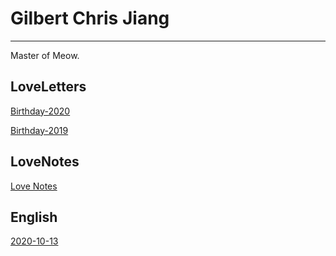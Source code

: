 # Gilbert Chris Jiang
___
Master of Meow.

## LoveLetters

[Birthday-2020](_posts/loveLetter/2020-2-5-loveLetter.md)

[Birthday-2019](_posts/loveLetter/2019-2-5-loveLetter.md)

## LoveNotes

[Love Notes](_posts/together/2020-2-13-together.md)

## English

[2020-10-13](_posts/english/2020-10-13.md)


